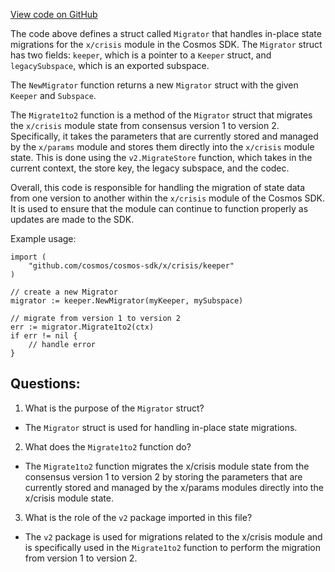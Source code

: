 [View code on GitHub](https://github.com/cosmos/cosmos-sdk.git/x/crisis/keeper/migrator.go)

The code above defines a struct called `Migrator` that handles in-place state migrations for the `x/crisis` module in the Cosmos SDK. The `Migrator` struct has two fields: `keeper`, which is a pointer to a `Keeper` struct, and `legacySubspace`, which is an exported subspace. 

The `NewMigrator` function returns a new `Migrator` struct with the given `Keeper` and `Subspace`. 

The `Migrate1to2` function is a method of the `Migrator` struct that migrates the `x/crisis` module state from consensus version 1 to version 2. Specifically, it takes the parameters that are currently stored and managed by the `x/params` module and stores them directly into the `x/crisis` module state. This is done using the `v2.MigrateStore` function, which takes in the current context, the store key, the legacy subspace, and the codec. 

Overall, this code is responsible for handling the migration of state data from one version to another within the `x/crisis` module of the Cosmos SDK. It is used to ensure that the module can continue to function properly as updates are made to the SDK. 

Example usage:

```
import (
    "github.com/cosmos/cosmos-sdk/x/crisis/keeper"
)

// create a new Migrator
migrator := keeper.NewMigrator(myKeeper, mySubspace)

// migrate from version 1 to version 2
err := migrator.Migrate1to2(ctx)
if err != nil {
    // handle error
}
```
## Questions: 
 1. What is the purpose of the `Migrator` struct?
- The `Migrator` struct is used for handling in-place state migrations.

2. What does the `Migrate1to2` function do?
- The `Migrate1to2` function migrates the x/crisis module state from the consensus version 1 to version 2 by storing the parameters that are currently stored and managed by the x/params modules directly into the x/crisis module state.

3. What is the role of the `v2` package imported in this file?
- The `v2` package is used for migrations related to the x/crisis module and is specifically used in the `Migrate1to2` function to perform the migration from version 1 to version 2.